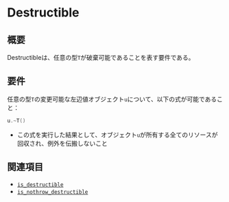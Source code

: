 # Destructible

## 概要
Destructibleは、任意の型`T`が破棄可能であることを表す要件である。


## 要件
任意の型`T`の変更可能な左辺値オブジェクト`u`について、以下の式が可能であること：

```cpp
u.~T()
```

- この式を実行した結果として、オブジェクト`u`が所有する全てのリソースが回収され、例外を伝搬しないこと


## 関連項目
- [`is_destructible`](/reference/type_traits/is_destructible.md)
- [`is_nothrow_destructible`](/reference/type_traits/is_nothrow_destructible.md)
